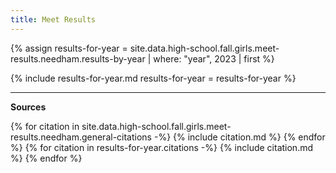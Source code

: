 ```yaml
---
title: Meet Results
---
```


<style type="text/css">
  .page__content table p, .page__content ul p {
    margin-bottom: 0em;
  }
</style>

{% assign results-for-year = site.data.high-school.fall.girls.meet-results.needham.results-by-year | where: "year", 2023 | first %}

{% include results-for-year.md
  results-for-year = results-for-year %}

---

__Sources__

{% for citation in site.data.high-school.fall.girls.meet-results.needham.general-citations -%}
  {% include citation.md %}
{% endfor %}
{% for citation in results-for-year.citations -%}
  {% include citation.md %}
{% endfor %}
